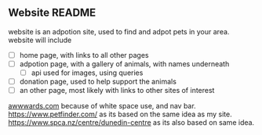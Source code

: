 ## Website README 
 website is an adpotion site, used to find and adpot pets in your area.
 website will include 
 - [ ] home page, with links to all other pages
 - [ ] adpotion page, with a gallery of animals, with names underneath
    - [ ] api used for images, using queries
 - [ ] donation page, used to help support the animals
 - [ ] an other page, most likely with links to other sites of interest

[awwwards.com](https://www.awwwards.com/) because of white space use, and nav bar.
https://www.petfinder.com/ as its based on the same idea as my site.
https://www.spca.nz/centre/dunedin-centre as its also based on same idea.
